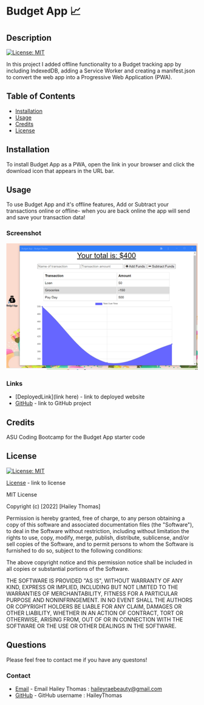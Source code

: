 # Budget App 📈

## Description

[![License: MIT](https://img.shields.io/badge/License-MIT-yellow.svg)](https://opensource.org/licenses/MIT)

In this project I added offline functionality to a Budget tracking app by including IndexedDB, adding a Service Worker and creating a manifest.json to convert the web app into a Progressive Web Application (PWA).

## Table of Contents

- [Installation](#installation)
- [Usage](#usage)
- [Credits](#credits)
- [License](#license)

## Installation

To install Budget App as a PWA, open the link in your browser and click the download icon that appears in the URL bar.

## Usage

To use Budget App and it's offline features, Add or Subtract your transactions online or offline- when you are back online the app will send and save your transaction data!

### Screenshot

![Screenshot](/assets/screenshot.png)

### Links

- [DeployedLink](link here) - link to deployed website
- [GitHub](https://github.com/HaileyThomas/budget-app) - link to GitHub project

## Credits

ASU Coding Bootcamp for the Budget App starter code

## License

[![License: MIT](https://img.shields.io/badge/License-MIT-yellow.svg)](https://opensource.org/licenses/MIT)

[License](https://opensource.org/licenses/MIT) - link to license

MIT License

Copyright (c) [2022] [Hailey Thomas]

Permission is hereby granted, free of charge, to any person obtaining a copy
of this software and associated documentation files (the "Software"), to deal
in the Software without restriction, including without limitation the rights
to use, copy, modify, merge, publish, distribute, sublicense, and/or sell
copies of the Software, and to permit persons to whom the Software is
furnished to do so, subject to the following conditions:

The above copyright notice and this permission notice shall be included in all
copies or substantial portions of the Software.

THE SOFTWARE IS PROVIDED "AS IS", WITHOUT WARRANTY OF ANY KIND, EXPRESS OR
IMPLIED, INCLUDING BUT NOT LIMITED TO THE WARRANTIES OF MERCHANTABILITY,
FITNESS FOR A PARTICULAR PURPOSE AND NONINFRINGEMENT. IN NO EVENT SHALL THE
AUTHORS OR COPYRIGHT HOLDERS BE LIABLE FOR ANY CLAIM, DAMAGES OR OTHER
LIABILITY, WHETHER IN AN ACTION OF CONTRACT, TORT OR OTHERWISE, ARISING FROM,
OUT OF OR IN CONNECTION WITH THE SOFTWARE OR THE USE OR OTHER DEALINGS IN THE
SOFTWARE.

## Questions

Please feel free to contact me if you have any questons!

### Contact

- [Email](mailto:haileyraebeauty@gmail.com) - Email Hailey Thomas : haileyraebeauty@gmail.com
- [GitHub](https://github.com/HaileyThomas) - GitHub username : HaileyThomas

